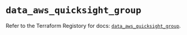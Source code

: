 # `data_aws_quicksight_group`

Refer to the Terraform Registory for docs: [`data_aws_quicksight_group`](https://registry.terraform.io/providers/hashicorp/aws/5.16.0/docs/data-sources/quicksight_group).
